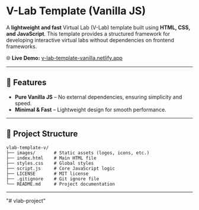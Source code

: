 # V-Lab Template (Vanilla JS)

A **lightweight and fast** Virtual Lab (V-Lab) template built using **HTML, CSS, and JavaScript**. This template provides a structured framework for developing interactive virtual labs without dependencies on frontend frameworks.

🌐 **Live Demo:** [v-lab-template-vanilla.netlify.app](https://v-lab-template-vanilla.netlify.app/)

---

## 🚀 Features

- **Pure Vanilla JS** – No external dependencies, ensuring simplicity and speed.
- **Minimal & Fast** – Lightweight design for smooth performance.

---

## 📂 Project Structure

```
vlab-template-v/
├── images/       # Static assets (logos, icons, etc.)
├── index.html    # Main HTML file
├── styles.css    # Global styles
├── script.js     # Core JavaScript logic
├── LICENSE       # MIT license
├── .gitignore    # Git ignore file
└── README.md     # Project documentation
```

---
"# vlab-project" 
